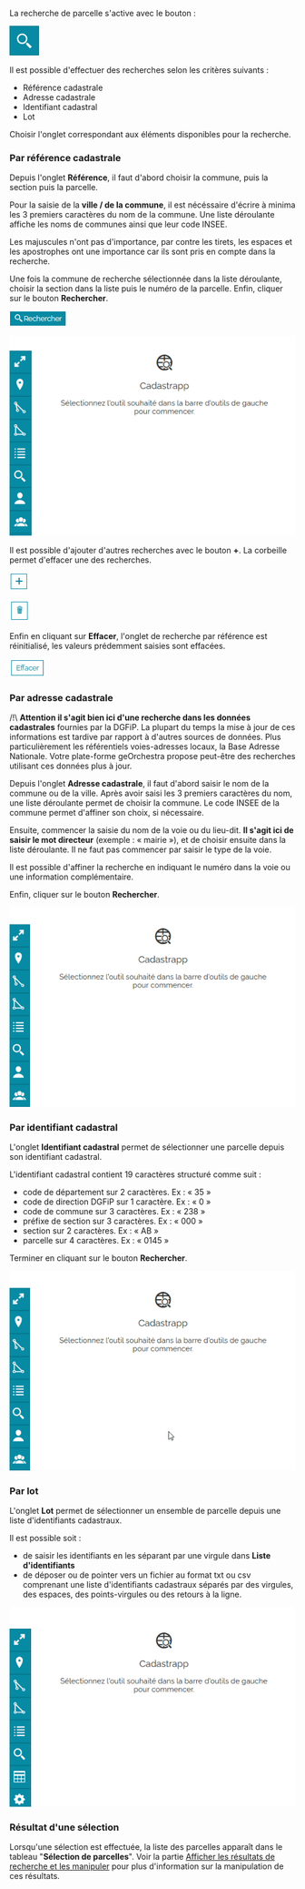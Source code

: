 La recherche de parcelle s'active avec le bouton :

![image](./images/recherche_parc1.png)

Il est possible d'effectuer des recherches selon les critères suivants :

- Référence cadastrale
- Adresse cadastrale
- Identifiant cadastral
- Lot

Choisir l'onglet correspondant aux éléments disponibles pour la recherche.

### Par référence cadastrale

Depuis l'onglet **Référence**, il faut d'abord choisir la commune, puis la section puis la parcelle.

Pour la saisie de la **ville / de la commune**, il est nécéssaire d'écrire à minima les 3 premiers caractères du nom de la commune. Une liste déroulante affiche les noms de communes ainsi que leur code INSEE.

Les majuscules n'ont pas d'importance, par contre les tirets, les espaces et les apostrophes ont une importance car ils sont pris en compte dans la recherche.

Une fois la commune de recherche sélectionnée dans la liste déroulante, choisir la section dans la liste puis le numéro de la parcelle. Enfin, cliquer sur le bouton **Rechercher**.

![image](./images/recherche_parc2.png)

![image](./images/recherche_parc3.gif)

Il est possible d'ajouter d'autres recherches avec le bouton **+**. La corbeille permet d'effacer une des recherches.

![image](./images/recherche_parc4.png)

![image](./images/recherche_parc5.png)

Enfin en cliquant sur **Effacer**, l'onglet de recherche par référence est réinitialisé, les valeurs prédemment saisies sont effacées.

![image](./images/recherche_parc6.png)

### Par adresse cadastrale

/!\ **Attention il s'agit bien ici d'une recherche dans les données cadastrales** fournies par la DGFiP. La plupart du temps la mise à jour de ces informations est tardive par rapport à d'autres sources de données. Plus particulièrement les référentiels voies-adresses locaux, la Base Adresse Nationale. Votre plate-forme geOrchestra propose peut-être des recherches utilisant ces données plus à jour.

Depuis l'onglet **Adresse cadastrale**, il faut d'abord saisir le nom de la commune ou de la ville. Après avoir saisi les 3 premiers caractères du nom, une liste déroulante permet de choisir la commune. Le code INSEE de la commune permet d'affiner son choix, si nécessaire.

Ensuite, commencer la saisie du nom de la voie ou du lieu-dit. **Il s'agit ici de saisir le mot directeur** (exemple : « mairie »), et de choisir ensuite dans la liste déroulante. Il ne faut pas commencer par saisir le type de la voie.

Il est possible d'affiner la recherche en indiquant le numéro dans la voie ou une information complémentaire.

Enfin, cliquer sur le bouton **Rechercher**.

![image](./images/recherche_parc7.gif)

### Par identifiant cadastral

L'onglet **Identifiant cadastral** permet de sélectionner une parcelle depuis son identifiant cadastral.

L'identifiant cadastral contient 19 caractères structuré comme suit :

* code de département sur 2 caractères. Ex : « 35 »
* code de direction DGFiP sur 1 caractère. Ex : « 0 »
* code de commune sur 3 caractères. Ex : « 238 »
* préfixe de section sur 3 caractères. Ex : « 000 »
* section sur 2 caractères. Ex : « AB »
* parcelle sur 4 caractères. Ex : « 0145 »

Terminer en  cliquant sur le bouton **Rechercher**.

![image](./images/recherche_parc8.gif)

### Par lot

L'onglet **Lot** permet de sélectionner un ensemble de parcelle depuis une liste d'identifiants cadastraux.

Il est possible soit :

- de saisir les identifiants en les séparant par une virgule dans **Liste d'identifiants**
- de déposer ou de pointer vers un fichier au format txt ou csv comprenant une liste d'identifiants cadastraux séparés par des virgules, des espaces, des points-virgules ou des retours à la ligne.

![image](./images/recherche_parc9.gif)

### Résultat d'une sélection

Lorsqu'une sélection est effectuée, la liste des parcelles apparaît dans le tableau "**Sélection de parcelles**". Voir la partie [Afficher les résultats de recherche et les manipuler](../manipulation_resultats/) pour plus d'information sur la manipulation de ces résultats.